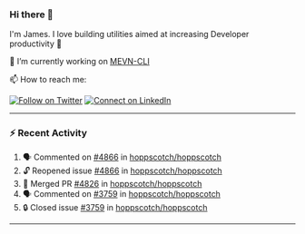 ### Hi there 👋

I'm James. I love building utilities aimed at increasing Developer productivity :raised_hands: 

🔭 I’m currently working on [MEVN-CLI](https://github.com/madlabsinc/mevn-cli)

📫 How to reach me:

[![Follow on Twitter](https://img.shields.io/badge/--twitter?label=Twitter&logo=Twitter&style=social)](https://twitter.com/james_madhacks) [![Connect on LinkedIn](https://img.shields.io/badge/--linkedin?label=LinkedIn&logo=LinkedIn&style=social)](https://www.linkedin.com/in/jamesgeorge007)

---

### :zap: Recent Activity

<!--START_SECTION:activity-->
1. 🗣 Commented on [#4866](https://github.com/hoppscotch/hoppscotch/issues/4866#issuecomment-2720378795) in [hoppscotch/hoppscotch](https://github.com/hoppscotch/hoppscotch)
2. 🔓 Reopened issue [#4866](https://github.com/hoppscotch/hoppscotch/issues/4866) in [hoppscotch/hoppscotch](https://github.com/hoppscotch/hoppscotch)
3. 🎉 Merged PR [#4826](https://github.com/hoppscotch/hoppscotch/pull/4826) in [hoppscotch/hoppscotch](https://github.com/hoppscotch/hoppscotch)
4. 🗣 Commented on [#3759](https://github.com/hoppscotch/hoppscotch/issues/3759#issuecomment-2720349139) in [hoppscotch/hoppscotch](https://github.com/hoppscotch/hoppscotch)
5. 🔒 Closed issue [#3759](https://github.com/hoppscotch/hoppscotch/issues/3759) in [hoppscotch/hoppscotch](https://github.com/hoppscotch/hoppscotch)
<!--END_SECTION:activity-->

---

<!--
**jamesgeorge007/jamesgeorge007** is a ✨ _special_ ✨ repository because its `README.md` (this file) appears on your GitHub profile.

Here are some ideas to get you started:

- 🌱 I’m currently learning ...
- 👯 I’m looking to collaborate on ...
- 🤔 I’m looking for help with ...
- 💬 Ask me about ...
- 😄 Pronouns: ...
- ⚡ Fun fact: ...
-->
